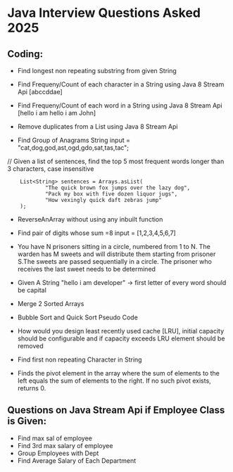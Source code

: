 
# Java Interview Questions Asked 2025

## Coding:
- Find longest non repeating substring from given String 

- Find Frequeny/Count of each character in a String using Java 8 Stream Api  [abccddae]

- Find Frequeny/Count of each word in a String using Java 8 Stream Api  [hello i am hello i am John]

- Remove duplicates from a List<Integer> using Java 8 Stream Api

- Find Group of Anagrams String input = "cat,dog,god,ast,ogd,gdo,sat,tas,tac";

//  Given a list of sentences, find the top 5 most frequent words longer than 3 characters, case insensitive

        List<String> sentences = Arrays.asList(
                "The quick brown fox jumps over the lazy dog",
                "Pack my box with five dozen liquor jugs",
                "How vexingly quick daft zebras jump"
        );
		
- ReverseAnArray without using any inbuilt function

- Find pair of digits whose sum =8 input = [1,2,3,4,5,6,7]

- You have N prisoners sitting in a circle, numbered from 1 to N. The warden has M sweets and will distribute them starting from prisoner S.The sweets are passed sequentially in a circle. The prisoner who receives the last sweet needs to be determined

- Given A String "hello i am developer" -> first letter of every word should be capital

- Merge 2 Sorted Arrays

- Bubble Sort and Quick Sort Pseudo Code

- How would you design least recently used cache [LRU], initial  capacity should be configurable and if capacity exceeds LRU element should be removed

- Find first non repeating Character in String
  
- Finds the pivot element in the array where the sum of elements to the left equals the sum of elements to the right. If no such pivot exists, returns 0.

## Questions on Java Stream Api if Employee Class is Given:
- Find max sal of employee
- Find 3rd max salary of employee
- Group Employees with Dept
- Find Average Salary of Each Department

  
